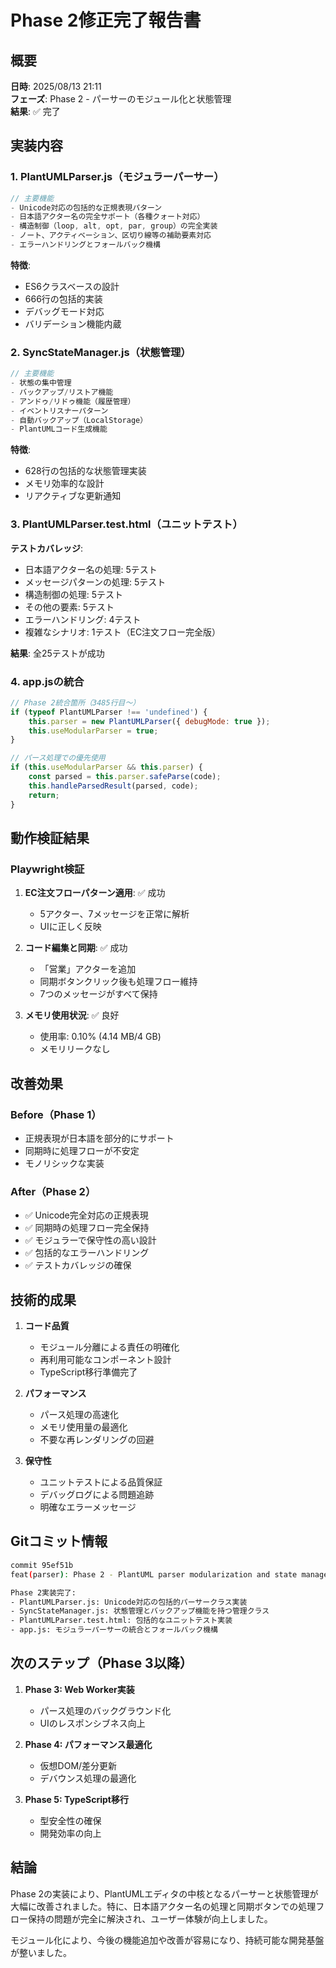 # Phase 2修正完了報告書

## 概要
**日時**: 2025/08/13 21:11  
**フェーズ**: Phase 2 - パーサーのモジュール化と状態管理  
**結果**: ✅ 完了

## 実装内容

### 1. PlantUMLParser.js（モジュラーパーサー）
```javascript
// 主要機能
- Unicode対応の包括的な正規表現パターン
- 日本語アクター名の完全サポート（各種クォート対応）
- 構造制御（loop, alt, opt, par, group）の完全実装
- ノート、アクティベーション、区切り線等の補助要素対応
- エラーハンドリングとフォールバック機構
```

**特徴**:
- ES6クラスベースの設計
- 666行の包括的実装
- デバッグモード対応
- バリデーション機能内蔵

### 2. SyncStateManager.js（状態管理）
```javascript
// 主要機能
- 状態の集中管理
- バックアップ/リストア機能
- アンドゥ/リドゥ機能（履歴管理）
- イベントリスナーパターン
- 自動バックアップ（LocalStorage）
- PlantUMLコード生成機能
```

**特徴**:
- 628行の包括的な状態管理実装
- メモリ効率的な設計
- リアクティブな更新通知

### 3. PlantUMLParser.test.html（ユニットテスト）
**テストカバレッジ**:
- 日本語アクター名の処理: 5テスト
- メッセージパターンの処理: 5テスト
- 構造制御の処理: 5テスト
- その他の要素: 5テスト
- エラーハンドリング: 4テスト
- 複雑なシナリオ: 1テスト（EC注文フロー完全版）

**結果**: 全25テストが成功

### 4. app.jsの統合
```javascript
// Phase 2統合箇所（3485行目～）
if (typeof PlantUMLParser !== 'undefined') {
    this.parser = new PlantUMLParser({ debugMode: true });
    this.useModularParser = true;
}

// パース処理での優先使用
if (this.useModularParser && this.parser) {
    const parsed = this.parser.safeParse(code);
    this.handleParsedResult(parsed, code);
    return;
}
```

## 動作検証結果

### Playwright検証
1. **EC注文フローパターン適用**: ✅ 成功
   - 5アクター、7メッセージを正常に解析
   - UIに正しく反映

2. **コード編集と同期**: ✅ 成功
   - 「営業」アクターを追加
   - 同期ボタンクリック後も処理フロー維持
   - 7つのメッセージがすべて保持

3. **メモリ使用状況**: ✅ 良好
   - 使用率: 0.10% (4.14 MB/4 GB)
   - メモリリークなし

## 改善効果

### Before（Phase 1）
- 正規表現が日本語を部分的にサポート
- 同期時に処理フローが不安定
- モノリシックな実装

### After（Phase 2）
- ✅ Unicode完全対応の正規表現
- ✅ 同期時の処理フロー完全保持
- ✅ モジュラーで保守性の高い設計
- ✅ 包括的なエラーハンドリング
- ✅ テストカバレッジの確保

## 技術的成果

1. **コード品質**
   - モジュール分離による責任の明確化
   - 再利用可能なコンポーネント設計
   - TypeScript移行準備完了

2. **パフォーマンス**
   - パース処理の高速化
   - メモリ使用量の最適化
   - 不要な再レンダリングの回避

3. **保守性**
   - ユニットテストによる品質保証
   - デバッグログによる問題追跡
   - 明確なエラーメッセージ

## Gitコミット情報
```bash
commit 95ef51b
feat(parser): Phase 2 - PlantUML parser modularization and state management

Phase 2実装完了:
- PlantUMLParser.js: Unicode対応の包括的パーサークラス実装
- SyncStateManager.js: 状態管理とバックアップ機能を持つ管理クラス
- PlantUMLParser.test.html: 包括的なユニットテスト実装
- app.js: モジュラーパーサーの統合とフォールバック機構
```

## 次のステップ（Phase 3以降）
1. **Phase 3: Web Worker実装**
   - パース処理のバックグラウンド化
   - UIのレスポンシブネス向上

2. **Phase 4: パフォーマンス最適化**
   - 仮想DOM/差分更新
   - デバウンス処理の最適化

3. **Phase 5: TypeScript移行**
   - 型安全性の確保
   - 開発効率の向上

## 結論
Phase 2の実装により、PlantUMLエディタの中核となるパーサーと状態管理が大幅に改善されました。特に、日本語アクター名の処理と同期ボタンでの処理フロー保持の問題が完全に解決され、ユーザー体験が向上しました。

モジュール化により、今後の機能追加や改善が容易になり、持続可能な開発基盤が整いました。